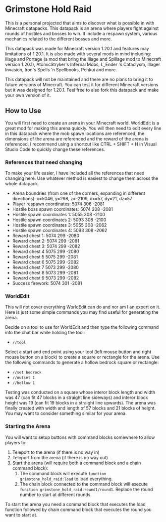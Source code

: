 # Grimstone Hold Raid
This is a personal projected that aims to discover what is possible in with Minecraft datapacks. This datapack is an arena where players fight against rounds of hostiles and bosses to win. It include a respawn system, various mechanics related to the different bosses and more.

This datapack was made for Minecraft version 1.20.1 and features may limitations of 1.20.1. It is also made with several mods in mind including: Illage and Portage (a mod that bring the Illage and Spillage mod to Minecraft version 1.20.1), AtomicStryker's Infernal Mobs, L_Ender 's Cataclysm, Illager Invasion, Iron's Spells 'n Spellbooks, Pehkui and more.

This datapack will not be maintained and there are no plans to bring it to future versions of Minecraft. You can test it for different Minecraft versions but it was designed for 1.20.1. Feel free to also fork this datapack and make your own version of it.

## How to Use
You will first need to create an arena in your Minecraft world. WorldEdit is a great mod for making this arena quickly. You will then need to edit every line in this datapack where the mob spawn locations are referenced, the dimensions of the arena are referenced and the reward of the arena is referenced. I recommend using a shortcut like CTRL + SHIFT + H in Visual Studio Code to quickly change these references.

### References that need changing
To make your life easier, I have included all the references that need changing here. Use whatever method is easiest to change them across the whole datapack.
- Arena boundries (from one of the corners, expanding in different directions): x=5046, y=298, z=-2109, dx=57, dy=21, dz=57
- Player respawn coordinates: 5074 306 -2081
- Hostile boss spawn coordinates: 5074 308 -2081
- Hostile spawn coordinates 1: 5055 308 -2100
- Hostile spawn coordinates 2: 5093 308 -2100
- Hostile spawn coordinates 3: 5055 308 -2062
- Hostile spawn coordinates 4: 5093 308 -2062
- Reward chest 1: 5074 299 -2080
- Reward chest 2: 5074 299 -2081
- Reward chest 3: 5074 299 -2082
- Reward chest 4 5075 299 -2080
- Reward chest 5 5075 299 -2081
- Reward chest 6 5075 299 -2082
- Reward chest 7 5073 299 -2080
- Reward chest 8 5073 299 -2081
- Reward chest 9 5073 299 -2082
- Success firework: 5074 301 -2081

### WorldEdit
This will not cover everything WorldEdit can do and nor am I an expert on it. Here is just some simple commands you may find useful for generating the arena.

Decide on a tool to use for WorldEdit and then type the following command into the chat bar while holding the tool:
- `//tool`

Select a start and end point using your tool (left mouse button and right mouse button on a block) to create a square or rectangle for the arena. Use the following commands to generate a hollow bedrock square or rectangle:
- `//set bedrock`
- `//outset 1`
- `//hollow 1`

Testing was conducted on a square whose interor block length and width was 47 (can fit 47 blocks in a straight line sideways) and interor block height was 19 (can fit 19 blocks in a straight line upwards). The arena was finally created with width and length of 57 blocks and 21 blocks of height. You may want to consider something similar for your arena.

### Starting the Arena
You will want to setup buttons with command blocks somewhere to allow players to:
1. Teleport to the arena (if there is no way in)
1. Teleport from the arena (if there is no way out)
1. Start the arena (will require both a command block and a chain command block):
    1. The command block will execute `function grimstone_hold_raid:load` to load everything.
    1. The chain block connected to the command block will execute `function grimstone_hold_raid:round1/round1`. Replace the round number to start at different rounds.

To start the arena you need a command block that executes the load function followed by chain command block that executes the round you want to start at.